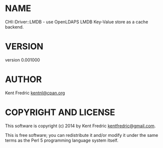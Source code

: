 # NAME

CHI::Driver::LMDB - use OpenLDAPS LMDB Key-Value store as a cache backend.

# VERSION

version 0.001000

# AUTHOR

Kent Fredric <kentnl@cpan.org>

# COPYRIGHT AND LICENSE

This software is copyright (c) 2014 by Kent Fredric <kentfredric@gmail.com>.

This is free software; you can redistribute it and/or modify it under
the same terms as the Perl 5 programming language system itself.
